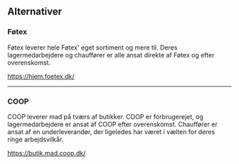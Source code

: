 ## Alternativer

### Føtex

Føtex leverer hele Føtex' eget sortiment og mere til. Deres lagermedarbejdere og chauffører er alle ansat direkte af Føtex og efter overenskomst.

https://hjem.foetex.dk/

---

### COOP

COOP leverer mad på tværs af butikker. COOP er forbrugerejet, og lagermedarbejdere er ansat af COOP efter overenskomst. Chauffører er ansat af en underleverandør, der ligeledes har været i vælten for deres ringe arbejdsvilkår.

https://butik.mad.coop.dk/